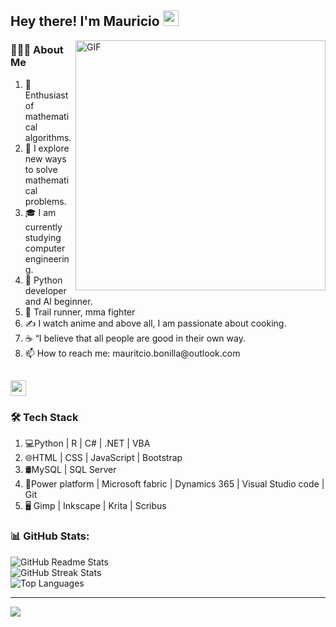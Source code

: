 <h2> Hey there! I'm Mauricio <img src="https://github.com/souvikguria98/souvikguria98/blob/master/Hi.gif" width="25"></h2>
<img align="right" alt="GIF" src="https://github.com/user-attachments/assets/643d5cb3-18d6-4d71-a6ff-d33a36ceee15" width="400"/>

<h3> 👨🏻‍💻 About Me </h3>
<ol type="c">
    <li>🔭 Enthusiast of mathematical algorithms.</li>
    <li>🤔 I explore new ways to solve mathematical problems.</li>
    <li>🎓 I am currently studying computer engineering.</li>
    <li>💼 Python developer and AI beginner.</li>
    <li>🌱 Trail runner, mma fighter </li>
    <li>✍️ I watch anime and above all, I am passionate about cooking.</li>
    <li>☕ “I believe that all people are good in their own way.</li>
    <li>📫 How to reach me: mauritcio.bonilla@outlook.com</li>
  
</ol>
<h2> <img src="https://github.com/souvikguria98/souvikguria98/blob/master/Hi.gif" width="25"></h2>

<h3>🛠 Tech Stack</h3>
<ol type="c">
    <li> 💻Python | R | C# | .NET | VBA </li>
    <li> 🌐HTML | CSS | JavaScript | Bootstrap</li>
    <li> 🛢MySQL | SQL Server</li>
    <li> 🔧Power platform | Microsoft fabric | Dynamics 365 | Visual Studio code | Git</li>
    <li> 🖥 Gimp | Inkscape | Krita | Scribus </li>
 </ol>

 <h3> 📊 GitHub Stats: </h3>

<div class="stats-container">
  <div class="stat-item">
    <img src="https://github-readme-stats.vercel.app/api?username=mjbh504&theme=dark&hide_border=false&include_all_commits=true&count_private=true" alt="GitHub Readme Stats">
  </div>
  <div class="stat-item">
    <img src="https://github-readme-streak-stats.herokuapp.com/?user=mjbh504&theme=dark&hide_border=false" alt="GitHub Streak Stats">
  </div>
  <div class="stat-item">
    <img src="https://github-readme-stats.vercel.app/api/top-langs/?username=mjbh504&theme=dark&hide_border=false&include_all_commits=true&count_private=true&layout=compact" alt="Top Languages">
  </div>
</div>


---
[![](https://visitcount.itsvg.in/api?id=mjbh504&icon=0&color=0)](https://visitcount.itsvg.in)

<!-- Proudly created with GPRM ( https://gprm.itsvg.in ) -->

